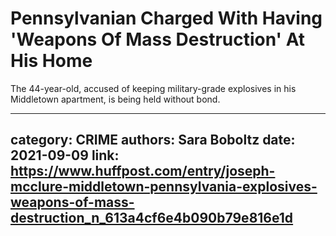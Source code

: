 # Pennsylvanian Charged With Having 'Weapons Of Mass Destruction' At His Home

The 44-year-old, accused of keeping military-grade explosives in his Middletown apartment, is being held without bond.

---
category: CRIME
authors: Sara Boboltz
date: 2021-09-09
link: https://www.huffpost.com/entry/joseph-mcclure-middletown-pennsylvania-explosives-weapons-of-mass-destruction_n_613a4cf6e4b090b79e816e1d
---

